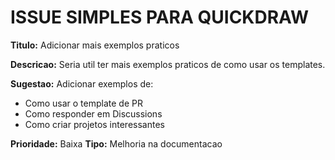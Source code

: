 ﻿# ISSUE SIMPLES PARA QUICKDRAW

**Titulo:** Adicionar mais exemplos praticos

**Descricao:**
Seria util ter mais exemplos praticos de como usar os templates.

**Sugestao:**
Adicionar exemplos de:
- Como usar o template de PR
- Como responder em Discussions
- Como criar projetos interessantes

**Prioridade:** Baixa
**Tipo:** Melhoria na documentacao

